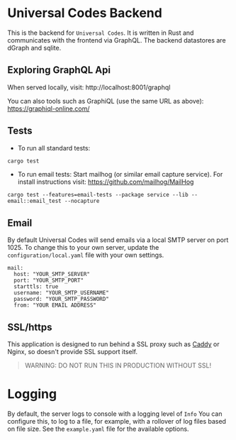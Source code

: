 # Universal Codes Backend

This is the backend for `Universal Codes`.
It is written in Rust and communicates with the frontend via GraphQL.
The backend datastores are dGraph and sqlite.

## Exploring GraphQL Api

When served locally, visit: http://localhost:8001/graphql

You can also tools such as GraphiQL (use the same URL as above): https://graphiql-online.com/

## Tests

- To run all standard tests:

```bash
cargo test
```

- To run email tests:
  Start mailhog (or similar email capture service).
  For install instructions visit: https://github.com/mailhog/MailHog

```
cargo test --features=email-tests --package service --lib -- email::email_test --nocapture
```

## Email

By default Universal Codes will send emails via a local SMTP server on port 1025.
To change this to your own server, update the `configuration/local.yaml` file with your own settings.

```
mail:
  host: "YOUR_SMTP_SERVER"
  port: "YOUR_SMTP_PORT"
  starttls: true
  username: "YOUR_SMTP_USERNAME"
  password: "YOUR_SMTP_PASSWORD"
  from: "YOUR EMAIL ADDRESS"
```

## SSL/https

This application is designed to run behind a SSL proxy such as [Caddy](https://caddyserver.com) or Nginx, so doesn't provide SSL support itself.

> WARNING: DO NOT RUN THIS IN PRODUCTION WITHOUT SSL!

# Logging

By default, the server logs to console with a logging level of `Info`
You can configure this, to log to a file, for example, with a rollover of log files based on file size.
See the `example.yaml` file for the available options.
